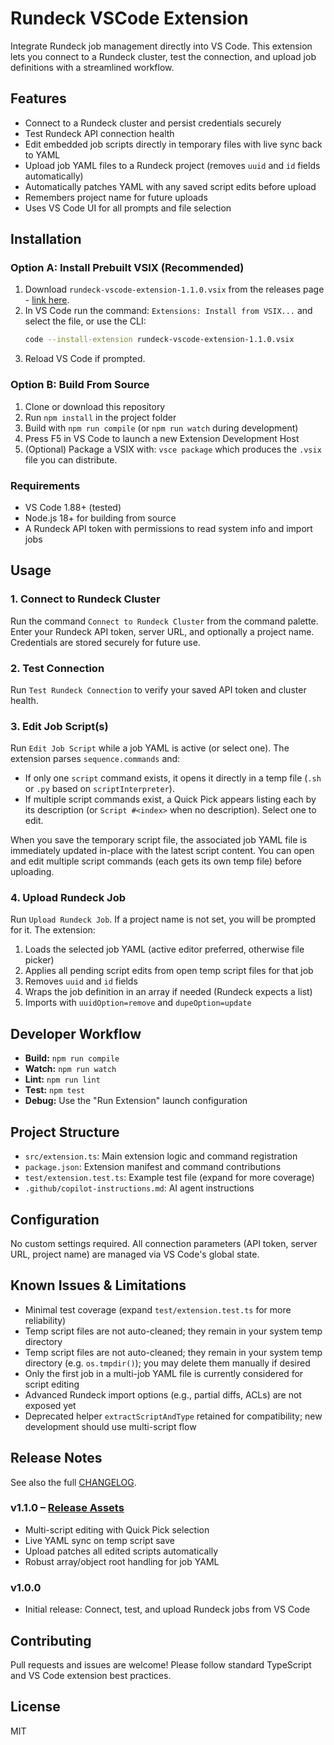 # Rundeck VSCode Extension

Integrate Rundeck job management directly into VS Code. This extension lets you connect to a Rundeck cluster, test the connection, and upload job definitions with a streamlined workflow.

## Features

- Connect to a Rundeck cluster and persist credentials securely
- Test Rundeck API connection health
- Edit embedded job scripts directly in temporary files with live sync back to YAML
- Upload job YAML files to a Rundeck project (removes `uuid` and `id` fields automatically)
- Automatically patches YAML with any saved script edits before upload
- Remembers project name for future uploads
- Uses VS Code UI for all prompts and file selection

## Installation

### Option A: Install Prebuilt VSIX (Recommended)

1. Download `rundeck-vscode-extension-1.1.0.vsix` from the releases page - [link here](https://github.com/brmdias/rundeck-vscode-extension/releases/tag/v1.1.0).
2. In VS Code run the command: `Extensions: Install from VSIX...` and select the file, or use the CLI:
   ```bash
   code --install-extension rundeck-vscode-extension-1.1.0.vsix
   ```
3. Reload VS Code if prompted.

### Option B: Build From Source

1. Clone or download this repository
2. Run `npm install` in the project folder
3. Build with `npm run compile` (or `npm run watch` during development)
4. Press F5 in VS Code to launch a new Extension Development Host
5. (Optional) Package a VSIX with: `vsce package` which produces the `.vsix` file you can distribute.

### Requirements

- VS Code 1.88+ (tested)
- Node.js 18+ for building from source
- A Rundeck API token with permissions to read system info and import jobs


## Usage

### 1. Connect to Rundeck Cluster
Run the command `Connect to Rundeck Cluster` from the command palette. Enter your Rundeck API token, server URL, and optionally a project name. Credentials are stored securely for future use.

### 2. Test Connection
Run `Test Rundeck Connection` to verify your saved API token and cluster health.

### 3. Edit Job Script(s)
Run `Edit Job Script` while a job YAML is active (or select one). The extension parses `sequence.commands` and:

- If only one `script` command exists, it opens it directly in a temp file (`.sh` or `.py` based on `scriptInterpreter`).
- If multiple script commands exist, a Quick Pick appears listing each by its description (or `Script #<index>` when no description). Select one to edit.

When you save the temporary script file, the associated job YAML file is immediately updated in-place with the latest script content. You can open and edit multiple script commands (each gets its own temp file) before uploading.

### 4. Upload Rundeck Job
Run `Upload Rundeck Job`. If a project name is not set, you will be prompted for it. The extension:

1. Loads the selected job YAML (active editor preferred, otherwise file picker)
2. Applies all pending script edits from open temp script files for that job
3. Removes `uuid` and `id` fields
4. Wraps the job definition in an array if needed (Rundeck expects a list)
5. Imports with `uuidOption=remove` and `dupeOption=update`

## Developer Workflow

- **Build:** `npm run compile`
- **Watch:** `npm run watch`
- **Lint:** `npm run lint`
- **Test:** `npm test`
- **Debug:** Use the "Run Extension" launch configuration

## Project Structure

- `src/extension.ts`: Main extension logic and command registration
- `package.json`: Extension manifest and command contributions
- `test/extension.test.ts`: Example test file (expand for more coverage)
- `.github/copilot-instructions.md`: AI agent instructions

## Configuration

No custom settings required. All connection parameters (API token, server URL, project name) are managed via VS Code's global state.

## Known Issues & Limitations

- Minimal test coverage (expand `test/extension.test.ts` for more reliability)
- Temp script files are not auto-cleaned; they remain in your system temp directory
 - Temp script files are not auto-cleaned; they remain in your system temp directory (e.g. `os.tmpdir()`); you may delete them manually if desired
- Only the first job in a multi-job YAML file is currently considered for script editing
- Advanced Rundeck import options (e.g., partial diffs, ACLs) are not exposed yet
- Deprecated helper `extractScriptAndType` retained for compatibility; new development should use multi-script flow

## Release Notes

See also the full [CHANGELOG](./CHANGELOG.md).

### v1.1.0 – [Release Assets](https://github.com/brmdias/rundeck-vscode-extension/releases/tag/v1.1.0)
- Multi-script editing with Quick Pick selection
- Live YAML sync on temp script save
- Upload patches all edited scripts automatically
- Robust array/object root handling for job YAML

### v1.0.0
- Initial release: Connect, test, and upload Rundeck jobs from VS Code

## Contributing

Pull requests and issues are welcome! Please follow standard TypeScript and VS Code extension best practices.

## License

MIT
